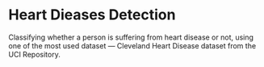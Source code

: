 # Heart Dieases Detection
Classifying whether a person is suffering from heart disease or not, using one of the most used dataset — Cleveland Heart Disease dataset from the UCI Repository.
